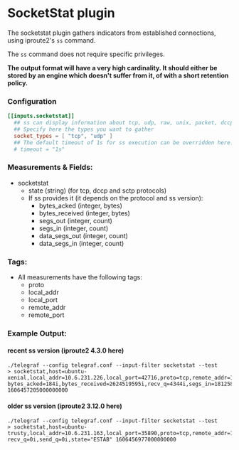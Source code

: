 # SocketStat plugin

The socketstat plugin gathers indicators from established connections, using iproute2's `ss` command.

The `ss` command does not require specific privileges.

**The output format will have a very high cardinality. It should either be stored by an engine which doesn't suffer from it, of with a short retention policy.**

### Configuration

```toml
[[inputs.socketstat]]
  ## ss can display information about tcp, udp, raw, unix, packet, dccp and sctp sockets
  ## Specify here the types you want to gather
  socket_types = [ "tcp", "udp" ]
  ## The default timeout of 1s for ss execution can be overridden here:
  # timeout = "1s"
```

### Measurements & Fields:

- socketstat
    - state (string) (for tcp, dccp and sctp protocols)
    - If ss provides it (it depends on the protocol and ss version):
        - bytes_acked (integer, bytes)
        - bytes_received (integer, bytes)
        - segs_out (integer, count)
        - segs_in (integer, count)
        - data_segs_out (integer, count)
        - data_segs_in (integer, count)

### Tags:

- All measurements have the following tags:
    - proto
    - local_addr
    - local_port
    - remote_addr
    - remote_port
 
### Example Output:

#### recent ss version (iproute2 4.3.0 here)

```
./telegraf --config telegraf.conf --input-filter socketstat --test
> socketstat,host=ubuntu-xenial,local_addr=10.6.231.226,local_port=42716,proto=tcp,remote_addr=192.168.2.21,remote_port=80 bytes_acked=184i,bytes_received=2624519595i,recv_q=4344i,segs_in=1812580i,segs_out=661642i,send_q=0i,state="ESTAB" 1606457205000000000
```

#### older ss version (iproute2 3.12.0 here)

```
./telegraf --config telegraf.conf --input-filter socketstat --test
> socketstat,host=ubuntu-trusty,local_addr=10.6.231.163,local_port=35890,proto=tcp,remote_addr=192.168.2.21,remote_port=80 recv_q=0i,send_q=0i,state="ESTAB" 1606456977000000000
```
